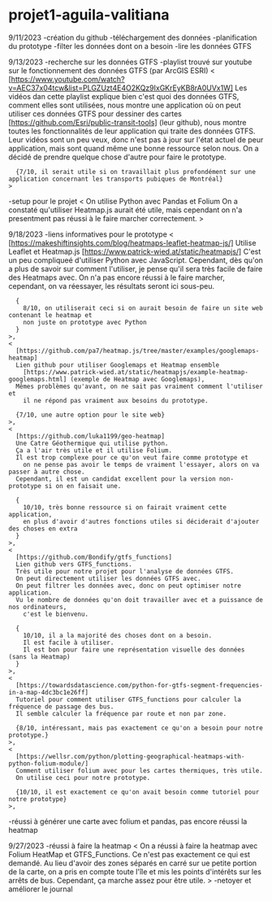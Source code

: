 # projet1-aguila-valitiana
9/11/2023
  -création du github
  -téléchargement des données
  -planification du prototype
  -filter les données dont on a besoin
  -lire les données GTFS

9/13/2023
  -recherche sur les données GTFS
  -playlist trouvé sur youtube sur le fonctionnement des données GTFS (par ArcGIS ESRI)
    <
      [https://www.youtube.com/watch?v=AEC37x04tcw&list=PLGZUzt4E4O2KQz9IxGKrEyKB8rA0UVx1W]
      Les vidéos dan cette playlist explique bien c'est quoi des données GTFS,
        comment elles sont utilisées,
        nous montre une application où on peut utiliser ces données GTFS pour dessiner des cartes
          [https://github.com/Esri/public-transit-tools] (leur github),
        nous montre toutes les fonctionnalités de leur application qui traite des données GTFS.
      Leur vidéos sont un peu veux, donc n'est pas à jour sur l'état actuel de peur application,
        mais sont quand même une bonne ressource selon nous.
      On a décidé de prendre quelque chose d'autre pour faire le prototype.
      
      {7/10, il serait utile si on travaillait plus profondément sur une application concernant les transports pubiques de Montréal}
    >
  -setup pour le projet
    <
      On utilise Python avec Pandas et Folium
      On a constaté qu'utiliser Heatmap.js aurait été utile,
        mais cependant on n'a presentment pas réussi à le faire marcher correctement.
    >

9/18/2023
  -liens informatives pour le prototype
    <
      [https://makeshiftinsights.com/blog/heatmaps-leaflet-heatmap-js/]
      Utilise Leaflet et Heatmap.js
        [https://www.patrick-wied.at/static/heatmapjs/]
      C'est un peu compliqueé d'utiliser Python avec JavaScript.
      Cependant, dès qu'on a plus de savoir sur comment l'utiliser,
        je pense qu'il sera très facile de faire des Heatmaps avec.
      On n'a pas encore réussi à le faire marcher,
        cependant, on va réessayer, les résultats seront ici sous-peu.

      {
        8/10, on utiliserait ceci si on aurait besoin de faire un site web contenant le heatmap et
        non juste on prototype avec Python
      }
    >,
    <
      [https://github.com/pa7/heatmap.js/tree/master/examples/googlemaps-heatmap]
      Lien github pour utiliser Googlemaps et Heatmap ensemble
        [https://www.patrick-wied.at/static/heatmapjs/example-heatmap-googlemaps.html] (exemple de Heatmap avec Googlemaps),
      Mêmes problèmes qu'avant, on ne sait pas vraiment comment l'utiliser et
        il ne répond pas vraiment aux besoins du prototype.

      {7/10, une autre option pour le site web}
    >,
    <
      [https://github.com/luka1199/geo-heatmap]
      Une Catre Géothermique qui utilise python.
      Ça a l'air très utile et il utilise Folium.
      Il est trop complexe pour ce qu'on veut faire comme prototype et
        on ne pense pas avoir le temps de vraiment l'essayer, alors on va passer à autre chose.
      Cependant, il est un candidat excellent pour la version non-prototype si on en faisait une.

      {
        10/10, très bonne ressource si on fairait vraiment cette application,
        en plus d'avoir d'autres fonctions utiles si déciderait d'ajouter des choses en extra
      }
    >,
    <
      [https://github.com/Bondify/gtfs_functions]
      Lien github vers GTFS_functions.
      Très utile pour notre projet pour l'analyse de données GTFS.
      On peut directement utiliser les données GTFS avec.
      On peut filtrer les données avec, donc on peut optimiser notre application.
      Vu le nombre de données qu'on doit travailler avec et a puissance de nos ordinateurs,
        c'est le bienvenu.

      {
        10/10, il a la majorité des choses dont on a besoin.
        Il est facile à utiliser.
        Il est bon pour faire une représentation visuelle des données (sans la Heatmap)
      }
    >,
    <
      [https://towardsdatascience.com/python-for-gtfs-segment-frequencies-in-a-map-4dc3bc1e26ff]
      Tutoriel pour comment utiliser GTFS_functions pour calculer la fréquence de passage des bus.
      Il semble calculer la fréquence par route et non par zone.

      {8/10, intéressant, mais pas exactement ce qu'on a besoin pour notre prototype.}
    >,
    <
      [https://wellsr.com/python/plotting-geographical-heatmaps-with-python-folium-module/]
      Comment utiliser folium avec pour les cartes thermiques, très utile.
      On utilise ceci pour notre prototype.

      {10/10, il est exactement ce qu'on avait besoin comme tutoriel pour notre prototype}
    >,

  -réussi à générer une carte avec folium et pandas, pas encore réussi la heatmap

9/27/2023
  -réussi à faire la heatmap
    <
      On a réussi à faire la heatmap avec Folium HeatMap et GTFS_Functions.
      Ce n'est pas exactement ce qui est demandé.
        Au lieu d'avoir des zones séparés en carré sur ue petite portion de la carte,
        on a pris en compte toute l'île et mis les points d'intérêts sur les arrêts de bus.
      Cependant, ça marche assez pour être utile.
    >
  -netoyer et améliorer le journal
